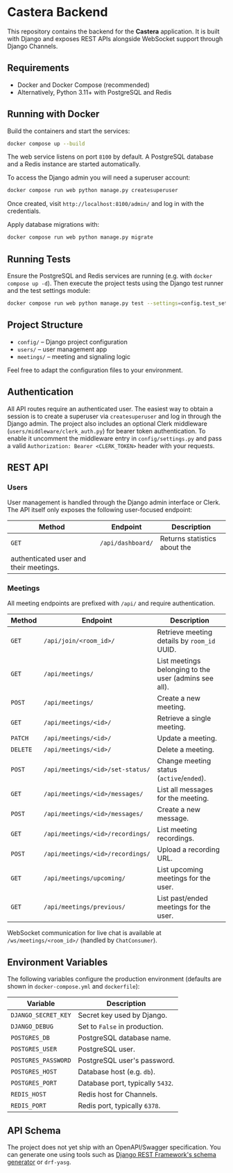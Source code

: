 # Castera Backend

This repository contains the backend for the **Castera** application. It is built with Django and exposes REST APIs alongside WebSocket support through Django Channels.

## Requirements

- Docker and Docker Compose (recommended)
- Alternatively, Python 3.11+ with PostgreSQL and Redis

## Running with Docker

Build the containers and start the services:

```bash
docker compose up --build
```

The web service listens on port `8100` by default. A PostgreSQL database and a Redis instance are started automatically.

To access the Django admin you will need a superuser account:

```bash
docker compose run web python manage.py createsuperuser
```

Once created, visit `http://localhost:8100/admin/` and log in with the credentials.

Apply database migrations with:

```bash
docker compose run web python manage.py migrate
```

## Running Tests

Ensure the PostgreSQL and Redis services are running (e.g. with `docker compose up -d`).
Then execute the project tests using the Django test runner and the test settings module:

```bash
docker compose run web python manage.py test --settings=config.test_settings
```

## Project Structure

- `config/` – Django project configuration
- `users/` – user management app
- `meetings/` – meeting and signaling logic

Feel free to adapt the configuration files to your environment.

## Authentication

All API routes require an authenticated user. The easiest way to obtain a session
is to create a superuser via `createsuperuser` and log in through the Django
admin.  The project also includes an optional Clerk middleware
(`users/middleware/clerk_auth.py`) for bearer token authentication. To enable it
uncomment the middleware entry in `config/settings.py` and pass a valid
`Authorization: Bearer <CLERK_TOKEN>` header with your requests.

## REST API

### Users

User management is handled through the Django admin interface or Clerk.  The API
itself only exposes the following user-focused endpoint:

| Method | Endpoint           | Description                      |
| ------ | ------------------ | -------------------------------- |
| `GET`  | `/api/dashboard/`  | Returns statistics about the
authenticated user and their meetings. |

### Meetings

All meeting endpoints are prefixed with `/api/` and require authentication.

| Method | Endpoint                                     | Description |
| ------ | --------------------------------------------- | ----------- |
| `GET`  | `/api/join/<room_id>/`                        | Retrieve meeting details by `room_id` UUID. |
| `GET`  | `/api/meetings/`                              | List meetings belonging to the user (admins see all). |
| `POST` | `/api/meetings/`                              | Create a new meeting. |
| `GET`  | `/api/meetings/<id>/`                         | Retrieve a single meeting. |
| `PATCH`| `/api/meetings/<id>/`                         | Update a meeting. |
| `DELETE`| `/api/meetings/<id>/`                        | Delete a meeting. |
| `POST` | `/api/meetings/<id>/set-status/`              | Change meeting status (`active`/`ended`). |
| `GET`  | `/api/meetings/<id>/messages/`                | List all messages for the meeting. |
| `POST` | `/api/meetings/<id>/messages/`                | Create a new message. |
| `GET`  | `/api/meetings/<id>/recordings/`              | List meeting recordings. |
| `POST` | `/api/meetings/<id>/recordings/`              | Upload a recording URL. |
| `GET`  | `/api/meetings/upcoming/`                     | List upcoming meetings for the user. |
| `GET`  | `/api/meetings/previous/`                     | List past/ended meetings for the user. |

WebSocket communication for live chat is available at
`/ws/meetings/<room_id>/` (handled by `ChatConsumer`).

## Environment Variables

The following variables configure the production environment (defaults are shown
in `docker-compose.yml` and `dockerfile`):

| Variable             | Description                                  |
| -------------------- | -------------------------------------------- |
| `DJANGO_SECRET_KEY`  | Secret key used by Django.                   |
| `DJANGO_DEBUG`       | Set to `False` in production.                |
| `POSTGRES_DB`        | PostgreSQL database name.                    |
| `POSTGRES_USER`      | PostgreSQL user.                             |
| `POSTGRES_PASSWORD`  | PostgreSQL user's password.                  |
| `POSTGRES_HOST`      | Database host (e.g. `db`).                   |
| `POSTGRES_PORT`      | Database port, typically `5432`.             |
| `REDIS_HOST`         | Redis host for Channels.                     |
| `REDIS_PORT`         | Redis port, typically `6378`.                |

## API Schema

The project does not yet ship with an OpenAPI/Swagger specification. You can
generate one using tools such as
[Django REST Framework's schema generator](https://www.django-rest-framework.org/api-guide/schemas/)
or `drf-yasg`.
